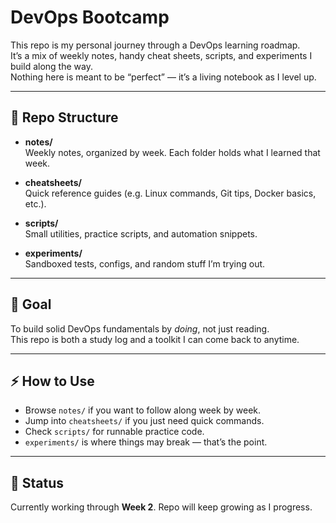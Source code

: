 # DevOps Bootcamp

This repo is my personal journey through a DevOps learning roadmap.  
It’s a mix of weekly notes, handy cheat sheets, scripts, and experiments I build along the way.  
Nothing here is meant to be “perfect” — it’s a living notebook as I level up.

---

## 📂 Repo Structure

- **notes/**  
  Weekly notes, organized by week. Each folder holds what I learned that week.

- **cheatsheets/**  
  Quick reference guides (e.g. Linux commands, Git tips, Docker basics, etc.).

- **scripts/**  
  Small utilities, practice scripts, and automation snippets.

- **experiments/**  
  Sandboxed tests, configs, and random stuff I’m trying out.

---

## 🚀 Goal

To build solid DevOps fundamentals by *doing*, not just reading.  
This repo is both a study log and a toolkit I can come back to anytime.

---

## ⚡ How to Use

- Browse `notes/` if you want to follow along week by week.  
- Jump into `cheatsheets/` if you just need quick commands.  
- Check `scripts/` for runnable practice code.  
- `experiments/` is where things may break — that’s the point.

---

## 📌 Status

Currently working through **Week 2**. Repo will keep growing as I progress.

